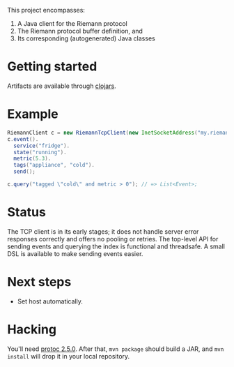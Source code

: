 This project encompasses:

1. A Java client for the Riemann protocol
2. The Riemann protocol buffer definition, and
3. Its corresponding (autogenerated) Java classes
 
# Getting started

Artifacts are available through [clojars](https://clojars.org/).

# Example

``` java
RiemannClient c = new RiemannTcpClient(new InetSocketAddress("my.riemann.server", 5555));
c.event().
  service("fridge").
  state("running").
  metric(5.3).
  tags("appliance", "cold").
  send();

c.query("tagged \"cold\" and metric > 0"); // => List<Event>;
``` 

# Status

The TCP client is in its early stages; it does not handle server error
responses correctly and offers no pooling or retries. The top-level API for
sending events and querying the index is functional and threadsafe. A small DSL
is available to make sending events easier.


# Next steps

- Set host automatically.

# Hacking

You'll need [protoc 2.5.0](http://code.google.com/p/protobuf/downloads/detail?name=protobuf-2.5.0.tar.bz2&can=2&q=). After that, `mvn package` should build a JAR, and `mvn install` will drop it in your local repository.
